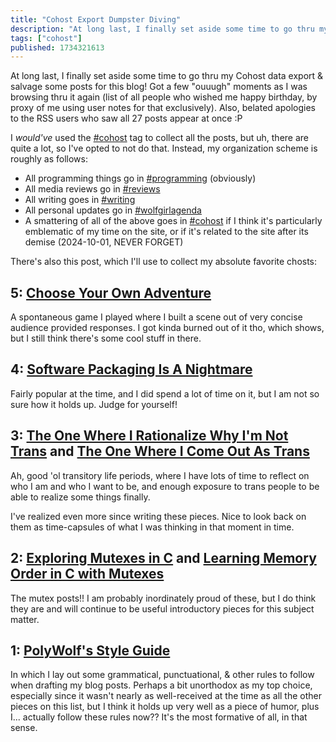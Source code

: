 ```yaml
---
title: "Cohost Export Dumpster Diving"
description: "At long last, I finally set aside some time to go thru my Cohost data export \u0026 salvage some posts for this blog! Got a few \"ouuugh\" momen..."
tags: ["cohost"]
published: 1734321613
---
```


At long last, I finally set aside some time to go thru my Cohost data export & salvage some posts for this blog! Got a few "ouuugh" moments as I was browsing thru it again (list of all people who wished me happy birthday, by proxy of me using user notes for that exclusively). Also, belated apologies to the RSS users who saw all 27 posts appear at once :P

I _would've_ used the [#cohost](https://wolfgirl.dev/tags/cohost/) tag to collect all the posts, but uh, there are quite a lot, so I've opted to not do that. Instead, my organization scheme is roughly as follows:

- All programming things go in [#programming](https://wolfgirl.dev/tags/programming/) (obviously)
- All media reviews go in [#reviews](https://wolfgirl.dev/tags/reviews/)
- All writing goes in [#writing](https://wolfgirl.dev/tags/writing/)
- All personal updates go in [#wolfgirlagenda](https://wolfgirl.dev/tags/wolfgirlagenda/)
- A smattering of all of the above goes in [#cohost](https://wolfgirl.dev/tags/cohost/) if I think it's particularly emblematic of my time on the site, or if it's related to the site after its demise (2024-10-01, NEVER FORGET)

There's also this post, which I'll use to collect my absolute favorite chosts:

## 5: [Choose Your Own Adventure](https://wolfgirl.dev/blog/7283112/)

A spontaneous game I played where I built a scene out of very concise audience provided responses. I got kinda burned out of it tho, which shows, but I still think there's some cool stuff in there.

## 4: [Software Packaging Is A Nightmare](https://wolfgirl.dev/blog/2613009/)

Fairly popular at the time, and I did spend a lot of time on it, but I am not so sure how it holds up. Judge for yourself!

## 3: [The One Where I Rationalize Why I'm Not Trans](https://wolfgirl.dev/blog/679878/) and [The One Where I Come Out As Trans](https://wolfgirl.dev/blog/759538/)

Ah, good 'ol transitory life periods, where I have lots of time to reflect on who I am and who I want to be, and enough exposure to trans people to be able to realize some things finally.

I've realized even more since writing these pieces. Nice to look back on them as time-capsules of what I was thinking in that moment in time.

## 2: [Exploring Mutexes in C](https://wolfgirl.dev/blog/2064554/) and [Learning Memory Order in C with Mutexes](https://wolfgirl.dev/blog/2091838/)

The mutex posts!! I am probably inordinately proud of these, but I do think they are and will continue to be useful introductory pieces for this subject matter.

## 1: [PolyWolf's Style Guide](https://wolfgirl.dev/blog/6372078/)

In which I lay out some grammatical, punctuational, & other rules to follow when drafting my blog posts. Perhaps a bit unorthodox as my top choice, especially since it wasn't nearly as well-received at the time as all the other pieces on this list, but I think it holds up very well as a piece of humor, plus I... actually follow these rules now?? It's the most formative of all, in that sense.
